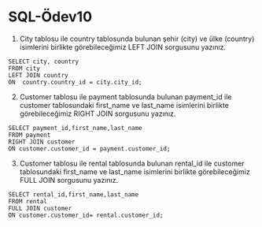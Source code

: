 # SQL-Ödev10

1. City tablosu ile country tablosunda bulunan şehir (city) ve ülke (country) isimlerini birlikte görebileceğimiz LEFT JOIN sorgusunu yazınız.
```
SELECT city, country
FROM city
LEFT JOIN country
ON  country.country_id = city.city_id;
```
2. Customer tablosu ile payment tablosunda bulunan payment_id ile customer tablosundaki first_name ve last_name isimlerini birlikte görebileceğimiz RIGHT JOIN sorgusunu yazınız.
```
SELECT payment_id,first_name,last_name 
FROM payment 
RIGHT JOIN customer
ON customer.customer_id = payment.customer_id;
```
3. Customer tablosu ile rental tablosunda bulunan rental_id ile customer tablosundaki first_name ve last_name isimlerini birlikte görebileceğimiz FULL JOIN sorgusunu yazınız.
```
SELECT rental_id,first_name,last_name 
FROM rental 
FULL JOIN customer
ON customer.customer_id= rental.customer_id;
```


